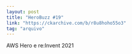 ```yaml
---
layout: post
title: "HeroBuzz #19"
link: "https://ckarchive.com/b/r8u8hoho55o3"
tag: "arquivo"
---
```

AWS Hero e re:Invent 2021
